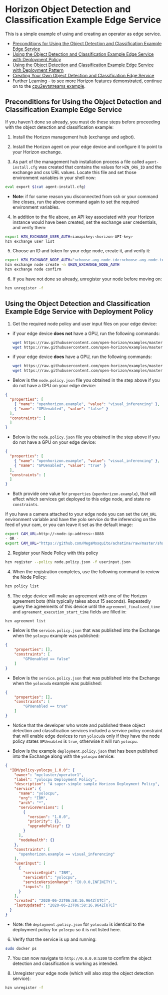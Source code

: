 # Horizon Object Detection and Classification Example Edge Service

This is a simple example of using and creating an operator as edge service.

- [Preconditions for Using the Object Detection and Classification Example Edge Service](#preconditions)
- [Using the Object Detection and Classification Example Edge Service with Deployment Policy](#using-detect-policy)
- [Using the Object Detection and Classification Example Edge Service with Deployment Pattern](PatternRegister.md)
- [Creating Your Own Object Detection and Classification Edge Service](CreateService.md)
- Further Learning - to see more Horizon features demonstrated, continue on to the [cpu2evtstreams example](../../evtstreams/cpu2evtstreams).

## <a id=preconditions></a> Preconditions for Using the Object Detection and Classification Example Edge Service

If you haven't done so already, you must do these steps before proceeding with the object detection and classification example:

1. Install the Horizon management hub (exchange and agbot).

2. Install the Horizon agent on your edge device and configure it to point to your Horizon exchange.

3. As part of the management hub installation process a file called `agent-install.cfg` was created that contains the values for `HZN_ORG_ID` and the exchange and css URL values. Locate this file and set those environment variables in your shell now:

```bash
eval export $(cat agent-install.cfg)
```

 - **Note**: if for some reason you disconnected from ssh or your command line closes, run the above command again to set the required environment variables.

4. In addition to the file above, an API key associated with your Horizon instance would have been created, set the exchange user credentials, and verify them:

```bash
export HZN_EXCHANGE_USER_AUTH=iamapikey:<horizon-API-key>
hzn exchange user list
```

5. Choose an ID and token for your edge node, create it, and verify it:

```bash
export HZN_EXCHANGE_NODE_AUTH="<choose-any-node-id>:<choose-any-node-token>"
hzn exchange node create -n $HZN_EXCHANGE_NODE_AUTH
hzn exchange node confirm
```

6. If you have not done so already, unregister your node before moving on:

 ```bash
hzn unregister -f
```

## <a id=using-detect-policy></a> Using the Object Detection and Classification Example Edge Service with Deployment Policy

1. Get the required node policy and user input files on your edge device:

- if your edge device **does not** have a GPU, run the following commands:
  ```bash
  wget https://raw.githubusercontent.com/open-horizon/examples/master/edge/services/visual_inferencing/yolocpu/horizon/node.policy.json
  wget https://raw.githubusercontent.com/open-horizon/examples/master/edge/services/visual_inferencing/yolocpu/horizon/userinput.json
  ```
- if your edge device **does** have a GPU, run the following commands:
  ```bash
  wget https://raw.githubusercontent.com/open-horizon/examples/master/edge/services/visual_inferencing/yolocuda/horizon/node.policy.json
  wget https://raw.githubusercontent.com/open-horizon/examples/master/edge/services/visual_inferencing/yolocuda/horizon/userinput.json
  ```

- Below is the `node.policy.json` file you obtained in the step above if you do not have a GPU on your edge device:

```json
{
  "properties": [
    { "name": "openhorizon.example", "value": "visual_inferencing" },
    { "name": "GPUenabled", "value": "false" }
  ],
  "constraints": [
  ]
}
```

- Below is the `node.policy.json` file you obtained in the step above if you do not have a GPU on your edge device:

```json
{
  "properties": [
    { "name": "openhorizon.example", "value": "visual_inferencing" },
    { "name": "GPUenabled", "value": "true" }
  ],
  "constraints": [
  ]
}
```

- Both provide one value for `properties` (`openhorizon.example`), that will effect which services get deployed to this edge node, and state no `constraints`.

If you have a camera attached to your edge node you can set the `CAM_URL` environment variable and have the yolo service do the inferencing on the feed of your cam, or you can leave it set as the default image:
 ```bash
 export CAM_URL=http://<node-ip-address>:8888
 - OR -
 export CAM_URL="https://github.com/MegaMosquito/achatina/raw/master/shared/restcam/mock.jpg"
 ```

2. Register your Node Policy with this policy

```bash
hzn register --policy node.policy.json -f userinput.json
```

4. When the registration completes, use the following command to review the Node Policy:

```bash
hzn policy list
```

5. The edge device will make an agreement with one of the Horizon agreement bots (this typically takes about 15 seconds). Repeatedly query the agreements of this device until the `agreement_finalized_time` and `agreement_execution_start_time` fields are filled in:

```bash
hzn agreement list
```

- Below is the `service.policy.json` that was published into the Exchange when the `yolocpu` example was published:

```json
{
    "properties": [],
    "constraints": [
        "GPUenabled == false"
    ]
}
```

- Below is the `service.policy.json` that was published into the Exchange when the `yolocuda` example was published:

```json
{
    "properties": [],
    "constraints": [
        "GPUenabled == true"
    ]
}
```
- Notice that the developer who wrote and published these object detection and classification services included a service policy constraint that will enable edge devices to run `yolocuda` only if they have the node policy states `GPUenabled` is `true`, otherwise it will run `yolocpu`.

- Below is the example `deployment.policy.json` that has been published into the Exchange along with the `yolocpu` service:

```json
{
  "IBM/policy-yolocpu_1.0.0": {
    "owner": "mycluster/operator1",
    "label": "yolocpu Deployment Policy",
    "description": "A super-simple sample Horizon Deployment Policy",
    "service": {
      "name": "yolocpu",
      "org": "IBM",
      "arch": "*",
      "serviceVersions": [
        {
          "version": "1.0.0",
          "priority": {},
          "upgradePolicy": {}
        }
      ],
      "nodeHealth": {}
    },
    "constraints": [
      "openhorizon.example == visual_inferencing"
    ],
    "userInput": [
      {
        "serviceOrgid": "IBM",
        "serviceUrl": "yolocpu",
        "serviceVersionRange": "[0.0.0,INFINITY)",
        "inputs": []
      }
    ],
    "created": "2020-06-23T06:58:16.964Z[UTC]",
    "lastUpdated": "2020-06-23T06:58:16.964Z[UTC]"
  }
}
```

- Note: the `deployment.policy.json` for `yolocuda` is identical to the deployment policy for `yolocpu` so it is not listed here.

6. Verify that the service is up and running:

```bash
sudo docker ps 
```

7. You can now navigate to `http://0.0.0.0:5200` to confirm the object detection and classification is working as intended.

8. Unregister your edge node (which will also stop the object detection service):

```bash
hzn unregister -f
```
